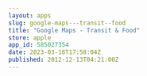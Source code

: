 ```yaml
---
layout: apps
slug: google-maps---transit--food
title: "Google Maps - Transit & Food"
store: apple
app_id: 585027354
date: 2023-03-16T17:58:04Z
published: 2012-12-13T04:21:00Z
---
```

